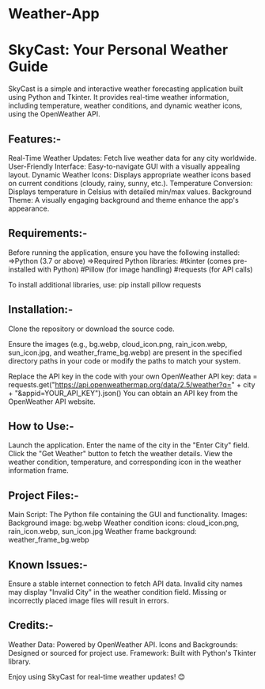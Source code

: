 # Weather-App
# SkyCast: Your Personal Weather Guide
SkyCast is a simple and interactive weather forecasting application built using Python and Tkinter. It provides real-time weather information, including temperature, weather conditions, and dynamic weather icons, using the OpenWeather API.

## Features:-
Real-Time Weather Updates: Fetch live weather data for any city worldwide.
User-Friendly Interface: Easy-to-navigate GUI with a visually appealing layout.
Dynamic Weather Icons: Displays appropriate weather icons based on current conditions (cloudy, rainy, sunny, etc.).
Temperature Conversion: Displays temperature in Celsius with detailed min/max values.
Background Theme: A visually engaging background and theme enhance the app's appearance.

## Requirements:-
Before running the application, ensure you have the following installed:
=>Python (3.7 or above)
=>Required Python libraries:
  #tkinter (comes pre-installed with Python)
  #Pillow (for image handling)
  #requests (for API calls)

To install additional libraries, use:
pip install pillow requests

## Installation:-
Clone the repository or download the source code.

Ensure the images (e.g., bg.webp, cloud_icon.png, rain_icon.webp, sun_icon.jpg, and weather_frame_bg.webp) are present in the specified directory paths in your code or modify the paths to match your system.

Replace the API key in the code with your own OpenWeather API key:
data = requests.get("https://api.openweathermap.org/data/2.5/weather?q=" + city + "&appid=YOUR_API_KEY").json()
You can obtain an API key from the OpenWeather API website.

## How to Use:-
Launch the application.
Enter the name of the city in the "Enter City" field.
Click the "Get Weather" button to fetch the weather details.
View the weather condition, temperature, and corresponding icon in the weather information frame.

## Project Files:-
Main Script: The Python file containing the GUI and functionality.
Images:
Background image: bg.webp
Weather condition icons: cloud_icon.png, rain_icon.webp, sun_icon.jpg
Weather frame background: weather_frame_bg.webp

## Known Issues:-
Ensure a stable internet connection to fetch API data.
Invalid city names may display "Invalid City" in the weather condition field.
Missing or incorrectly placed image files will result in errors.

## Credits:-
Weather Data: Powered by OpenWeather API.
Icons and Backgrounds: Designed or sourced for project use.
Framework: Built with Python's Tkinter library.

Enjoy using SkyCast for real-time weather updates! 😊
